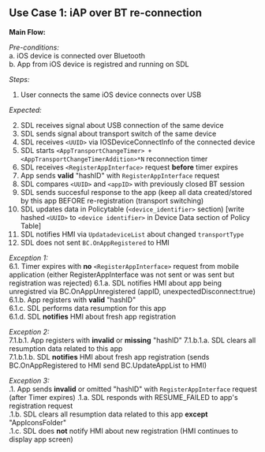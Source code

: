 ## Use Case 1: iAP over BT re-connection

**Main Flow:**  

_Pre-conditions:_  
a. iOS device is connected over Bluetooth  
b. App from iOS device is registred and running on SDL 

_Steps:_    
1. User connects the same iOS device connects over USB  

_Expected:_  

2. SDL receives signal about USB connection of the same device 
3. SDL sends signal about transport switch of the same device  
4. SDL receives `<UUID>` via IOSDeviceConnectInfo of the connected device 
5. SDL starts `<AppTransportChangeTimer> + <AppTransportChangeTimerAddition>*N` reconnection timer
6. SDL receives `<RegisterAppInterface>` request **before** timer expires
7. App sends **valid** "hashID" with `RegisterAppInterface` request 
8. SDL compares `<UUID>` and `<appID>` with previously closed  BT session
9. SDL sends succesful response to the app (keep all data created/stored by this app BEFORE re-registration (transport switching)
10. SDL updates data in Policytable (`<device_identifier>` section) [write hashed `<UUID>` to `<device identifier>` in Device Data section of Policy Table]
11. SDL notifies HMI via `UpdatadeviceList` about changed `transportType`
12. SDL does not sent `BC.OnAppRegistered` to HMI


_Exception 1:_  
6.1. Timer expires with **no** `<RegisterAppInterface>` request from mobile application (either RegisterAppInterface was not sent or was sent but registration was rejected)
6.1.a. SDL notifies HMI about app being unregistred via BC.OnAppUnregistered (appID, unexpectedDisconnect:true) 
6.1.b. App registers with **valid** "hashID"  
6.1.c. SDL performs data resumption for this app  
6.1.d. SDL **notifies** HMI about fresh app registration 

_Exception 2:_  
7.1.b.1. App registers with **invalid** or **missing** "hashID" 
7.1.b.1.a. SDL clears all resumption data related to this app  
7.1.b.1.b. SDL **notifies** HMI about fresh app registration (sends BC.OnAppRegistered to HMI send BC.UpdateAppList to HMI)

_Exception 3:_  
.1. App sends **invalid** or omitted "hashID" with `RegisterAppInterface` request (after Timer expires) 
.1.a. SDL responds with RESUME_FAILED to app's registration request  
.1.b. SDL clears all resumption data related to this app **except** "AppIconsFolder"  
.1.c. SDL does **not** notify HMI about new registration (HMI continues to display app screen)

